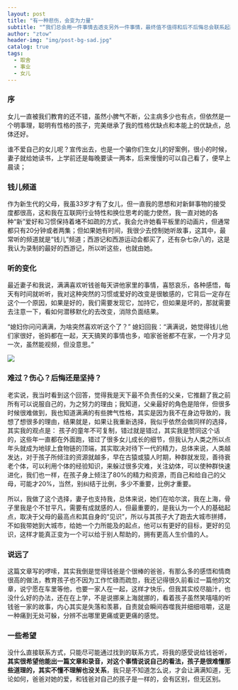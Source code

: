 ```yaml
---
layout: post
title: "有一种悲伤，会变为力量"
subtitle: "“我们总会用一件事情去透支另外一件事情，最终值不值得和后不后悔总会联系起来。”"
author: "ztow"
header-img: "img/post-bg-sad.jpg"
catalog: true
tags:
  - 取舍
  - 事业
  - 女儿
---
```


### 序
女儿一直被我们教育的还不错，虽然小脾气不断，公主病多少也有点，但依然是一个明事理，聪明有性格的孩子，完美继承了我的性格优缺点和本能上的优缺点，总体还好。

谁不爱自己的女儿呢？宣传出去，也是一个骗你们生女儿的好案例，很小的时候，妻子就给她读书，上学前还是每晚要读一两本，后来慢慢的可以自己看了，便早上晨读；

### 钱儿频道
作为新生代的父母，我虽33岁才有了女儿，但一直我的思想和对新鲜事物的接受度都很高，这和我在互联网行业特性和换位思考的能力使然，我一直对她的各种“新”爱好和习惯保持着堵不如疏的方式，我会允许她看平板里的动画片，但通常都只有20分钟或者两集；但如果她有时间，我很少去控制她听故事，这其中，最常听的频道就是“钱儿”频道；西游记和西游运动会都买了，还有杂七杂八的，这是我认为录制的最好的西游记，所以听这些，也就由她。

### 听的变化
最近妻子和我说，满满喜欢听钱爸每天讲他家里的事情，喜怒哀乐，各种感悟，每天有时间就听听，我对这种突然的习惯或爱好的改变是很敏感的，它背后一定存在这个一个原因，如果是好的，我们需要发现它，加持它，但如果是坏的，那就需要去注意一下，看如何潜移默化的去改变，消除负面结果。

“媳妇你问问满满，为啥突然喜欢听这个了？”
媳妇回我：“满满说，她觉得钱儿他们家很好，爸妈都在一起，天天搞笑的事情也多，咱家爸爸都不在家，一个月才见一次，虽然能视频，但没意思。”

![][image-1]

### 难过？伤心？后悔还是坚持？
老实说，我当时看到这个回答，觉得我是天下最不负责任的父亲，它推翻了我之前所有可以说服自己的，为之努力的理由；我知道，父亲最好的角色是陪伴，但很多时候很难做到，我也知道满满的有些脾气性格，其实是因为我不在身边导致的，我想了想很多的理由，结果就是，如果让我重新选择，我似乎依然会做同样的选择，
其实我的观点是：
孩子的童年不可复制，错过就是错过，其实我是赞同这个话的，这些年一直都在外面跑，错过了很多女儿成长的细节，但我认为人类之所以点年头就成为地球上食物链的顶端，其实取决对待下一代的精力，总体来说，人类越发达，对于孩子所倾注的资源就越多，早在古猿或猿人时期，种群就发现，善待衰老个体，可以利用个体的经验知识，来躲过很多灾难，关注幼体，可以使种群快速进化，我们也一样，在孩子身上倾注了80%的精力和资源，而自己和给自己的父母，可能才20%，当然，别纠结于比例，多少不重要，比例才重要。

所以，我做了这个选择，妻子也支持我，总体来说，她们在哈尔滨，我在上海，骨子里我是个不甘平凡，需要有成就感的人，但最重要的，是我认为一个人的基础起点，取决于父母的最高点和其自身的“见识”，所以与其孩子大了跑去大城市拼搏，不如我带她到大城市，给她一个力所能及的起点，他可以有更好的目标，更好的见识，这样才能真正变为一个可以给于别人帮助的，拥有更高人生价值的人。

### 说远了
这篇文章写的啰嗦，其实我倒是觉得钱爸是个很棒的爸爸，有那么多的感悟和情商很高的做法，教育孩子也不因为工作忙碌而疏忽，我还记得很久前看过一篇他的文章，说宁愿在车里等他，也要一家人在一起，这样才快乐，但我其实绞尽脑汁，也没什么好的办法，还在在上学，不是说挪来上海就挪的，看着孩子虽然笑嘻嘻的听钱爸一家的故事，内心其实是失落和羡慕，自责就会瞬间吞噬我并细细咀嚼，这是一种痛到无处可躲，分辨不出哪里更痛或更更痛的感觉。

### 一些希望
没什么直接联系方式，只能尽可能通过找到的联系方式，将我的感受说给钱爸听，**其实很希望他能出一篇文章和录音，对这个事情说说自己的看法，孩子是很难懂那些道理的，其实不懂不理解也没关系**，我只是不知道怎么说，才会让满满知道，无论如何，爸爸对她的爱，和钱爸对自己的孩子是一样的，会有区别，但无区别。

[image-1]:	img/post-bg-sad01.png